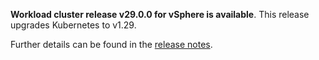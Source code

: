 **Workload cluster release v29.0.0 for vSphere is available**. This release upgrades Kubernetes to v1.29.

Further details can be found in the [release notes](https://docs.giantswarm.io/changes/workload-cluster-releases-vsphere/releases/vsphere-29.0.0).
